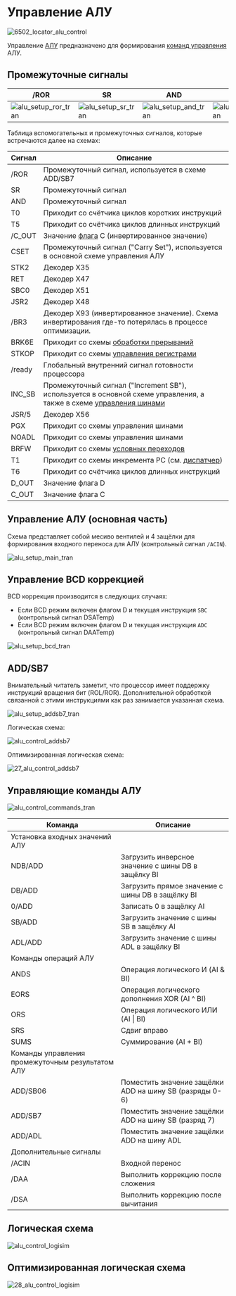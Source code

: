 # Управление АЛУ

![6502_locator_alu_control](/BreakingNESWiki/imgstore/6502/6502_locator_alu_control.jpg)

Управление [АЛУ](alu.md) предназначено для формирования [команд управления](context_control.md) АЛУ.

## Промежуточные сигналы

|/ROR|SR|AND|CSET|
|---|---|---|---|
|![alu_setup_ror_tran](/BreakingNESWiki/imgstore/6502/alu_setup_ror_tran.jpg)|![alu_setup_sr_tran](/BreakingNESWiki/imgstore/6502/alu_setup_sr_tran.jpg)|![alu_setup_and_tran](/BreakingNESWiki/imgstore/6502/alu_setup_and_tran.jpg)|![alu_setup_cset_tran](/BreakingNESWiki/imgstore/6502/alu_setup_cset_tran.jpg)|

Таблица вспомогательных и промежуточных сигналов, которые встречаются далее на схемах:

|Сигнал|Описание|
|---|---|
|/ROR|Промежуточный сигнал, используется в схеме ADD/SB7|
|SR|Промежуточный сигнал|
|AND|Промежуточный сигнал|
|T0|Приходит со счётчика циклов коротких инструкций|
|T5|Приходит со счётчика циклов длинных инструкций|
|/C_OUT|Значение [флага](flags.md) C (инвертированное значение)|
|CSET|Промежуточный сигнал ("Carry Set"), используется в основной схеме управления АЛУ|
|STK2|Декодер X35|
|RET|Декодер X47|
|SBC0|Декодер X51|
|JSR2|Декодер X48|
|/BR3|Декодер X93 (инвертированное значение). Схема инвертирования где-то потерялась в процессе оптимизации.|
|BRK6E|Приходит со схемы [обработки прерываний](interrupts.md)|
|STKOP|Приходит со схемы [управления регистрами](regs_control.md)|
|/ready|Глобальный внутренний сигнал готовности процессора|
|INC_SB|Промежуточный сигнал ("Increment SB"), используется в основной схеме управления, а также в схеме [управления шинами](bus_control.md)|
|JSR/5|Декодер X56|
|PGX|Приходит со схемы управления шинами|
|NOADL|Приходит со схемы управления шинами|
|BRFW|Приходит со схемы [условных переходов](branch_logic.md)|
|T1|Приходит со схемы инкремента PC (см. [диспатчер](dispatch.md))|
|T6|Приходит со счётчика циклов длинных инструкций|
|D_OUT|Значение флага D|
|C_OUT|Значение флага C|

## Управление АЛУ (основная часть)

Схема представляет собой месиво вентилей и 4 защёлки для формирования входного переноса для АЛУ (контрольный сигнал `/ACIN`).

![alu_setup_main_tran](/BreakingNESWiki/imgstore/6502/alu_setup_main_tran.jpg)

## Управление BCD коррекцией

BCD коррекция производится в следующих случаях:
- Если BCD режим включен флагом D и текущая инструкция `SBC` (контрольный сигнал DSATemp)
- Если BCD режим включен флагом D и текущая инструкция `ADC` (контрольный сигнал DAATemp)

![alu_setup_bcd_tran](/BreakingNESWiki/imgstore/6502/alu_setup_bcd_tran.jpg)

## ADD/SB7

Внимательный читатель заметит, что процессор имеет поддержку инструкций вращения бит (ROL/ROR). Дополнительной обработкой связанной с этими инструкциями как раз занимается указанная схема.

![alu_setup_addsb7_tran](/BreakingNESWiki/imgstore/6502/alu_setup_addsb7_tran.jpg)

Логическая схема:

![alu_control_addsb7](/BreakingNESWiki/imgstore/logisim/alu_control_addsb7.jpg)

Оптимизированная логическая схема:

![27_alu_control_addsb7](/BreakingNESWiki/imgstore/6502/ttlworks/27_alu_control_addsb7.png)

## Управляющие команды АЛУ

![alu_control_commands_tran](/BreakingNESWiki/imgstore/6502/alu_control_commands_tran.jpg)

|Команда|Описание|
|---|---|
|Установка входных значений АЛУ||
|NDB/ADD|Загрузить инверсное значение с шины DB в защёлку BI|
|DB/ADD|Загрузить прямое значение с шины DB в защёлку BI|
|0/ADD|Записать 0 в защёлку AI|
|SB/ADD|Загрузить значение с шины SB в защёлку AI|
|ADL/ADD|Загрузить значение с шины ADL в защёлку BI|
|Команды операций АЛУ||
|ANDS|Операция логического И (AI & BI)|
|EORS|Операция логического дополнения XOR (AI ^ BI)|
|ORS|Операция логического ИЛИ (AI \| BI)|
|SRS|Сдвиг вправо|
|SUMS|Суммирование (AI + BI)|
|Команды управления промежуточным результатом АЛУ||
|ADD/SB06|Поместить значение защёлки ADD на шину SB (разряды 0-6)|
|ADD/SB7|Поместить значение защёлки ADD на шину SB (разряд 7)|
|ADD/ADL|Поместить значение защёлки ADD на шину ADL|
|Дополнительные сигналы||
|/ACIN|Входной перенос|
|/DAA|Выполнить коррекцию после сложения|
|/DSA|Выполнить коррекцию после вычитания|

## Логическая схема

![alu_control_logisim](/BreakingNESWiki/imgstore/logisim/alu_control_logisim.jpg)

## Оптимизированная логическая схема

![28_alu_control_logisim](/BreakingNESWiki/imgstore/6502/ttlworks/28_alu_control_logisim.png)
